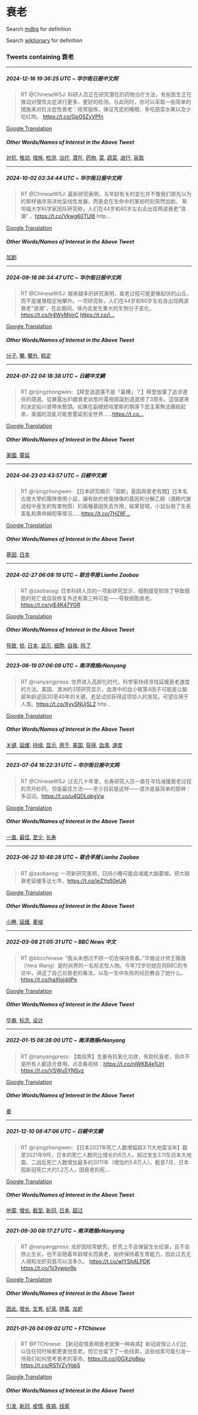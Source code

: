 # 衰老

Search [mdbg](https://www.mdbg.net/chinese/dictionary?page=worddict&wdrst=0&wdqb=衰老) for definition

Search [wiktionary](https://en.wiktionary.org/wiki/衰老) for definition

### Tweets containing 衰老

___
##### 2024-12-16 19:36:25 UTC ~ 华尔街日报中文网
> RT @ChineseWSJ: 科研人员正在研究潜在的药物治疗方法，有些医生正在推动对慢性炎症进行更多、更好的检测。与此同时，你可以采取一些简单的措施来对抗炎症性衰老：经常锻炼、保证充足的睡眠、多吃蔬菜水果以及少吃红肉。 https://t.co/GpO5ZvVPfn

[Google Translation](https://translate.google.com/?hi=en&tab=TT&sl=zh-CN&tl=en&op=translate&text=RT+%40ChineseWSJ%3A+%E7%A7%91%E7%A0%94%E4%BA%BA%E5%91%98%E6%AD%A3%E5%9C%A8%E7%A0%94%E7%A9%B6%E6%BD%9C%E5%9C%A8%E7%9A%84%E8%8D%AF%E7%89%A9%E6%B2%BB%E7%96%97%E6%96%B9%E6%B3%95%EF%BC%8C%E6%9C%89%E4%BA%9B%E5%8C%BB%E7%94%9F%E6%AD%A3%E5%9C%A8%E6%8E%A8%E5%8A%A8%E5%AF%B9%E6%85%A2%E6%80%A7%E7%82%8E%E7%97%87%E8%BF%9B%E8%A1%8C%E6%9B%B4%E5%A4%9A%E3%80%81%E6%9B%B4%E5%A5%BD%E7%9A%84%E6%A3%80%E6%B5%8B%E3%80%82%E4%B8%8E%E6%AD%A4%E5%90%8C%E6%97%B6%EF%BC%8C%E4%BD%A0%E5%8F%AF%E4%BB%A5%E9%87%87%E5%8F%96%E4%B8%80%E4%BA%9B%E7%AE%80%E5%8D%95%E7%9A%84%E6%8E%AA%E6%96%BD%E6%9D%A5%E5%AF%B9%E6%8A%97%E7%82%8E%E7%97%87%E6%80%A7%E8%A1%B0%E8%80%81%EF%BC%9A%E7%BB%8F%E5%B8%B8%E9%94%BB%E7%82%BC%E3%80%81%E4%BF%9D%E8%AF%81%E5%85%85%E8%B6%B3%E7%9A%84%E7%9D%A1%E7%9C%A0%E3%80%81%E5%A4%9A%E5%90%83%E8%94%AC%E8%8F%9C%E6%B0%B4%E6%9E%9C%E4%BB%A5%E5%8F%8A%E5%B0%91%E5%90%83%E7%BA%A2%E8%82%89%E3%80%82+https%3A%2F%2Ft.co%2FGpO5ZvVPfn)
##### Other Words/Names of Interest in the Above Tweet
[对抗](对抗.md), [推动](推动.md), [措施](措施.md), [检测](检测.md), [治疗](治疗.md), [潜在](潜在.md), [药物](药物.md), [菜](菜.md), [蔬菜](蔬菜.md), [进行](进行.md), [采取](采取.md)
___
##### 2024-10-02 03:34:44 UTC ~ 华尔街日报中文网
> RT @ChineseWSJ: 最新研究表明，与年龄有关的变化并不像我们原先以为的那样循序渐进地呈线性发展，而是会在生命中的某些时刻突然加剧。 斯坦福大学科学家团队研究称，人们在44岁和60岁左右会出现两波衰老“浪潮” 。https://t.co/Vkwg60TUl6 http…

[Google Translation](https://translate.google.com/?hi=en&tab=TT&sl=zh-CN&tl=en&op=translate&text=RT+%40ChineseWSJ%3A+%E6%9C%80%E6%96%B0%E7%A0%94%E7%A9%B6%E8%A1%A8%E6%98%8E%EF%BC%8C%E4%B8%8E%E5%B9%B4%E9%BE%84%E6%9C%89%E5%85%B3%E7%9A%84%E5%8F%98%E5%8C%96%E5%B9%B6%E4%B8%8D%E5%83%8F%E6%88%91%E4%BB%AC%E5%8E%9F%E5%85%88%E4%BB%A5%E4%B8%BA%E7%9A%84%E9%82%A3%E6%A0%B7%E5%BE%AA%E5%BA%8F%E6%B8%90%E8%BF%9B%E5%9C%B0%E5%91%88%E7%BA%BF%E6%80%A7%E5%8F%91%E5%B1%95%EF%BC%8C%E8%80%8C%E6%98%AF%E4%BC%9A%E5%9C%A8%E7%94%9F%E5%91%BD%E4%B8%AD%E7%9A%84%E6%9F%90%E4%BA%9B%E6%97%B6%E5%88%BB%E7%AA%81%E7%84%B6%E5%8A%A0%E5%89%A7%E3%80%82+%E6%96%AF%E5%9D%A6%E7%A6%8F%E5%A4%A7%E5%AD%A6%E7%A7%91%E5%AD%A6%E5%AE%B6%E5%9B%A2%E9%98%9F%E7%A0%94%E7%A9%B6%E7%A7%B0%EF%BC%8C%E4%BA%BA%E4%BB%AC%E5%9C%A844%E5%B2%81%E5%92%8C60%E5%B2%81%E5%B7%A6%E5%8F%B3%E4%BC%9A%E5%87%BA%E7%8E%B0%E4%B8%A4%E6%B3%A2%E8%A1%B0%E8%80%81%E2%80%9C%E6%B5%AA%E6%BD%AE%E2%80%9D+%E3%80%82https%3A%2F%2Ft.co%2FVkwg60TUl6+http%E2%80%A6)
##### Other Words/Names of Interest in the Above Tweet
[加剧](加剧.md)
___
##### 2024-09-18 06:34:47 UTC ~ 华尔街日报中文网
> RT @ChineseWSJ: 越来越多的研究表明，衰老过程可能更像起伏的山丘，而不是缓慢稳定地攀升。一项研究称，人们在44岁和60岁左右会出现两波衰老“浪潮”，在此期间，体内会发生重大的生物分子变化。https://t.co/lr4WyMojrC https://t.co/l…

[Google Translation](https://translate.google.com/?hi=en&tab=TT&sl=zh-CN&tl=en&op=translate&text=RT+%40ChineseWSJ%3A+%E8%B6%8A%E6%9D%A5%E8%B6%8A%E5%A4%9A%E7%9A%84%E7%A0%94%E7%A9%B6%E8%A1%A8%E6%98%8E%EF%BC%8C%E8%A1%B0%E8%80%81%E8%BF%87%E7%A8%8B%E5%8F%AF%E8%83%BD%E6%9B%B4%E5%83%8F%E8%B5%B7%E4%BC%8F%E7%9A%84%E5%B1%B1%E4%B8%98%EF%BC%8C%E8%80%8C%E4%B8%8D%E6%98%AF%E7%BC%93%E6%85%A2%E7%A8%B3%E5%AE%9A%E5%9C%B0%E6%94%80%E5%8D%87%E3%80%82%E4%B8%80%E9%A1%B9%E7%A0%94%E7%A9%B6%E7%A7%B0%EF%BC%8C%E4%BA%BA%E4%BB%AC%E5%9C%A844%E5%B2%81%E5%92%8C60%E5%B2%81%E5%B7%A6%E5%8F%B3%E4%BC%9A%E5%87%BA%E7%8E%B0%E4%B8%A4%E6%B3%A2%E8%A1%B0%E8%80%81%E2%80%9C%E6%B5%AA%E6%BD%AE%E2%80%9D%EF%BC%8C%E5%9C%A8%E6%AD%A4%E6%9C%9F%E9%97%B4%EF%BC%8C%E4%BD%93%E5%86%85%E4%BC%9A%E5%8F%91%E7%94%9F%E9%87%8D%E5%A4%A7%E7%9A%84%E7%94%9F%E7%89%A9%E5%88%86%E5%AD%90%E5%8F%98%E5%8C%96%E3%80%82https%3A%2F%2Ft.co%2Flr4WyMojrC+https%3A%2F%2Ft.co%2Fl%E2%80%A6)
##### Other Words/Names of Interest in the Above Tweet
[分子](分子.md), [攀](攀.md), [攀升](攀升.md), [稳定](稳定.md)
___
##### 2024-07-22 04:18:38 UTC ~ 日經中文網
> RT @rijingzhongwen: 【拜登退選還不是「最糟」？】拜登放棄了追求連任的競選。從暴露出81歲衰老狀態的電視辯論到退選用了3周多。這個遲來的決定給川普帶來勢頭。如果在副總統哈里斯的領導下民主黨無法團結起來，美國的混亂可能會蔓延到全世界……https://t.co…

[Google Translation](https://translate.google.com/?hi=en&tab=TT&sl=zh-CN&tl=en&op=translate&text=RT+%40rijingzhongwen%3A+%E3%80%90%E6%8B%9C%E7%99%BB%E9%80%80%E9%81%B8%E9%82%84%E4%B8%8D%E6%98%AF%E3%80%8C%E6%9C%80%E7%B3%9F%E3%80%8D%EF%BC%9F%E3%80%91%E6%8B%9C%E7%99%BB%E6%94%BE%E6%A3%84%E4%BA%86%E8%BF%BD%E6%B1%82%E9%80%A3%E4%BB%BB%E7%9A%84%E7%AB%B6%E9%81%B8%E3%80%82%E5%BE%9E%E6%9A%B4%E9%9C%B2%E5%87%BA81%E6%AD%B2%E8%A1%B0%E8%80%81%E7%8B%80%E6%85%8B%E7%9A%84%E9%9B%BB%E8%A6%96%E8%BE%AF%E8%AB%96%E5%88%B0%E9%80%80%E9%81%B8%E7%94%A8%E4%BA%863%E5%91%A8%E5%A4%9A%E3%80%82%E9%80%99%E5%80%8B%E9%81%B2%E4%BE%86%E7%9A%84%E6%B1%BA%E5%AE%9A%E7%B5%A6%E5%B7%9D%E6%99%AE%E5%B8%B6%E4%BE%86%E5%8B%A2%E9%A0%AD%E3%80%82%E5%A6%82%E6%9E%9C%E5%9C%A8%E5%89%AF%E7%B8%BD%E7%B5%B1%E5%93%88%E9%87%8C%E6%96%AF%E7%9A%84%E9%A0%98%E5%B0%8E%E4%B8%8B%E6%B0%91%E4%B8%BB%E9%BB%A8%E7%84%A1%E6%B3%95%E5%9C%98%E7%B5%90%E8%B5%B7%E4%BE%86%EF%BC%8C%E7%BE%8E%E5%9C%8B%E7%9A%84%E6%B7%B7%E4%BA%82%E5%8F%AF%E8%83%BD%E6%9C%83%E8%94%93%E5%BB%B6%E5%88%B0%E5%85%A8%E4%B8%96%E7%95%8C%E2%80%A6%E2%80%A6https%3A%2F%2Ft.co%E2%80%A6)
##### Other Words/Names of Interest in the Above Tweet
[美國](美國.md), [蔓延](蔓延.md)
___
##### 2024-04-23 03:43:57 UTC ~ 日經中文網
> RT @rijingzhongwen: 【日本研究顯示「宿醉」基因與衰老有關】日本名古屋大學的團隊使用小鼠，讓有助於修復損傷的基因和分解乙醛（酒精代謝過程中産生的有害物質）的兩種基因失去作用，結果發現，小鼠出現了生長紊亂和壽命縮短等情況……https://t.co/7HZ8F…

[Google Translation](https://translate.google.com/?hi=en&tab=TT&sl=zh-CN&tl=en&op=translate&text=RT+%40rijingzhongwen%3A+%E3%80%90%E6%97%A5%E6%9C%AC%E7%A0%94%E7%A9%B6%E9%A1%AF%E7%A4%BA%E3%80%8C%E5%AE%BF%E9%86%89%E3%80%8D%E5%9F%BA%E5%9B%A0%E8%88%87%E8%A1%B0%E8%80%81%E6%9C%89%E9%97%9C%E3%80%91%E6%97%A5%E6%9C%AC%E5%90%8D%E5%8F%A4%E5%B1%8B%E5%A4%A7%E5%AD%B8%E7%9A%84%E5%9C%98%E9%9A%8A%E4%BD%BF%E7%94%A8%E5%B0%8F%E9%BC%A0%EF%BC%8C%E8%AE%93%E6%9C%89%E5%8A%A9%E6%96%BC%E4%BF%AE%E5%BE%A9%E6%90%8D%E5%82%B7%E7%9A%84%E5%9F%BA%E5%9B%A0%E5%92%8C%E5%88%86%E8%A7%A3%E4%B9%99%E9%86%9B%EF%BC%88%E9%85%92%E7%B2%BE%E4%BB%A3%E8%AC%9D%E9%81%8E%E7%A8%8B%E4%B8%AD%E7%94%A3%E7%94%9F%E7%9A%84%E6%9C%89%E5%AE%B3%E7%89%A9%E8%B3%AA%EF%BC%89%E7%9A%84%E5%85%A9%E7%A8%AE%E5%9F%BA%E5%9B%A0%E5%A4%B1%E5%8E%BB%E4%BD%9C%E7%94%A8%EF%BC%8C%E7%B5%90%E6%9E%9C%E7%99%BC%E7%8F%BE%EF%BC%8C%E5%B0%8F%E9%BC%A0%E5%87%BA%E7%8F%BE%E4%BA%86%E7%94%9F%E9%95%B7%E7%B4%8A%E4%BA%82%E5%92%8C%E5%A3%BD%E5%91%BD%E7%B8%AE%E7%9F%AD%E7%AD%89%E6%83%85%E6%B3%81%E2%80%A6%E2%80%A6https%3A%2F%2Ft.co%2F7HZ8F%E2%80%A6)
##### Other Words/Names of Interest in the Above Tweet
[基因](基因.md), [日本](日本.md)
___
##### 2024-02-27 06:08:19 UTC ~ 联合早报 Lianhe Zaobao
> RT @zaobaosg: 日本科研人员的一项新研究显示，细胞膜受损除了导致细胞的死亡或自我修复外还有第三种可能——导致细胞衰老。https://t.co/ylE4K47YGR

[Google Translation](https://translate.google.com/?hi=en&tab=TT&sl=zh-CN&tl=en&op=translate&text=RT+%40zaobaosg%3A+%E6%97%A5%E6%9C%AC%E7%A7%91%E7%A0%94%E4%BA%BA%E5%91%98%E7%9A%84%E4%B8%80%E9%A1%B9%E6%96%B0%E7%A0%94%E7%A9%B6%E6%98%BE%E7%A4%BA%EF%BC%8C%E7%BB%86%E8%83%9E%E8%86%9C%E5%8F%97%E6%8D%9F%E9%99%A4%E4%BA%86%E5%AF%BC%E8%87%B4%E7%BB%86%E8%83%9E%E7%9A%84%E6%AD%BB%E4%BA%A1%E6%88%96%E8%87%AA%E6%88%91%E4%BF%AE%E5%A4%8D%E5%A4%96%E8%BF%98%E6%9C%89%E7%AC%AC%E4%B8%89%E7%A7%8D%E5%8F%AF%E8%83%BD%E2%80%94%E2%80%94%E5%AF%BC%E8%87%B4%E7%BB%86%E8%83%9E%E8%A1%B0%E8%80%81%E3%80%82https%3A%2F%2Ft.co%2FylE4K47YGR)
##### Other Words/Names of Interest in the Above Tweet
[导致](导致.md), [损](损.md), [日本](日本.md), [显示](显示.md), [细胞](细胞.md), [自我](自我.md), [除了](除了.md)
___
##### 2023-08-19 07:06:09 UTC ~ 南洋商报eNanyang
> RT @nanyangpress: 世界进入高龄化时代，科学家持续寻找延缓衰老速度的方法。美国、澳洲的3项研究显示，血液中的血小板第4因子可能是让脑部年龄逆回30至40年的关键。老鼠试验获得这项惊人的发现，可望应用于人类。https://t.co/XyySNUjSL2 http…

[Google Translation](https://translate.google.com/?hi=en&tab=TT&sl=zh-CN&tl=en&op=translate&text=RT+%40nanyangpress%3A+%E4%B8%96%E7%95%8C%E8%BF%9B%E5%85%A5%E9%AB%98%E9%BE%84%E5%8C%96%E6%97%B6%E4%BB%A3%EF%BC%8C%E7%A7%91%E5%AD%A6%E5%AE%B6%E6%8C%81%E7%BB%AD%E5%AF%BB%E6%89%BE%E5%BB%B6%E7%BC%93%E8%A1%B0%E8%80%81%E9%80%9F%E5%BA%A6%E7%9A%84%E6%96%B9%E6%B3%95%E3%80%82%E7%BE%8E%E5%9B%BD%E3%80%81%E6%BE%B3%E6%B4%B2%E7%9A%843%E9%A1%B9%E7%A0%94%E7%A9%B6%E6%98%BE%E7%A4%BA%EF%BC%8C%E8%A1%80%E6%B6%B2%E4%B8%AD%E7%9A%84%E8%A1%80%E5%B0%8F%E6%9D%BF%E7%AC%AC4%E5%9B%A0%E5%AD%90%E5%8F%AF%E8%83%BD%E6%98%AF%E8%AE%A9%E8%84%91%E9%83%A8%E5%B9%B4%E9%BE%84%E9%80%86%E5%9B%9E30%E8%87%B340%E5%B9%B4%E7%9A%84%E5%85%B3%E9%94%AE%E3%80%82%E8%80%81%E9%BC%A0%E8%AF%95%E9%AA%8C%E8%8E%B7%E5%BE%97%E8%BF%99%E9%A1%B9%E6%83%8A%E4%BA%BA%E7%9A%84%E5%8F%91%E7%8E%B0%EF%BC%8C%E5%8F%AF%E6%9C%9B%E5%BA%94%E7%94%A8%E4%BA%8E%E4%BA%BA%E7%B1%BB%E3%80%82https%3A%2F%2Ft.co%2FXyySNUjSL2+http%E2%80%A6)
##### Other Words/Names of Interest in the Above Tweet
[关键](关键.md), [延缓](延缓.md), [持续](持续.md), [显示](显示.md), [用于](用于.md), [美国](美国.md), [获得](获得.md), [血液](血液.md), [速度](速度.md)
___
##### 2023-07-04 16:22:31 UTC ~ 华尔街日报中文网
> RT @ChineseWSJ: 过去几十年里，长寿研究人员一直在寻找减缓衰老过程的灵丹妙药。但是最佳方法——至少目前是这样——或许是最简单的那种：多运动。https://t.co/u4QDLobgVw

[Google Translation](https://translate.google.com/?hi=en&tab=TT&sl=zh-CN&tl=en&op=translate&text=RT+%40ChineseWSJ%3A+%E8%BF%87%E5%8E%BB%E5%87%A0%E5%8D%81%E5%B9%B4%E9%87%8C%EF%BC%8C%E9%95%BF%E5%AF%BF%E7%A0%94%E7%A9%B6%E4%BA%BA%E5%91%98%E4%B8%80%E7%9B%B4%E5%9C%A8%E5%AF%BB%E6%89%BE%E5%87%8F%E7%BC%93%E8%A1%B0%E8%80%81%E8%BF%87%E7%A8%8B%E7%9A%84%E7%81%B5%E4%B8%B9%E5%A6%99%E8%8D%AF%E3%80%82%E4%BD%86%E6%98%AF%E6%9C%80%E4%BD%B3%E6%96%B9%E6%B3%95%E2%80%94%E2%80%94%E8%87%B3%E5%B0%91%E7%9B%AE%E5%89%8D%E6%98%AF%E8%BF%99%E6%A0%B7%E2%80%94%E2%80%94%E6%88%96%E8%AE%B8%E6%98%AF%E6%9C%80%E7%AE%80%E5%8D%95%E7%9A%84%E9%82%A3%E7%A7%8D%EF%BC%9A%E5%A4%9A%E8%BF%90%E5%8A%A8%E3%80%82https%3A%2F%2Ft.co%2Fu4QDLobgVw)
##### Other Words/Names of Interest in the Above Tweet
[一直](一直.md), [最佳](最佳.md), [至少](至少.md), [长寿](长寿.md)
___
##### 2023-06-22 10:48:28 UTC ~ 联合早报 Lianhe Zaobao
> RT @zaobaosg: 一项新研究表明，日间小睡可能会减缓大脑萎缩，把大脑衰老延缓多达七年。https://t.co/ieZYq50eUA

[Google Translation](https://translate.google.com/?hi=en&tab=TT&sl=zh-CN&tl=en&op=translate&text=RT+%40zaobaosg%3A+%E4%B8%80%E9%A1%B9%E6%96%B0%E7%A0%94%E7%A9%B6%E8%A1%A8%E6%98%8E%EF%BC%8C%E6%97%A5%E9%97%B4%E5%B0%8F%E7%9D%A1%E5%8F%AF%E8%83%BD%E4%BC%9A%E5%87%8F%E7%BC%93%E5%A4%A7%E8%84%91%E8%90%8E%E7%BC%A9%EF%BC%8C%E6%8A%8A%E5%A4%A7%E8%84%91%E8%A1%B0%E8%80%81%E5%BB%B6%E7%BC%93%E5%A4%9A%E8%BE%BE%E4%B8%83%E5%B9%B4%E3%80%82https%3A%2F%2Ft.co%2FieZYq50eUA)
##### Other Words/Names of Interest in the Above Tweet
[小睡](小睡.md), [延缓](延缓.md), [萎缩](萎缩.md)
___
##### 2022-03-08 21:05:31 UTC ~ BBC News 中文
> RT @bbcchinese: “我从未想过不顾一切去保持青春。”华裔设计师王薇薇（Vera Wang）是时尚界的一名标志性人物。今年72岁的她在同BBC的专访中，讲述了自己对衰老的看法，以及一生中失败的经历教会了她什么。 https://t.co/haXlojddPe

[Google Translation](https://translate.google.com/?hi=en&tab=TT&sl=zh-CN&tl=en&op=translate&text=RT+%40bbcchinese%3A+%E2%80%9C%E6%88%91%E4%BB%8E%E6%9C%AA%E6%83%B3%E8%BF%87%E4%B8%8D%E9%A1%BE%E4%B8%80%E5%88%87%E5%8E%BB%E4%BF%9D%E6%8C%81%E9%9D%92%E6%98%A5%E3%80%82%E2%80%9D%E5%8D%8E%E8%A3%94%E8%AE%BE%E8%AE%A1%E5%B8%88%E7%8E%8B%E8%96%87%E8%96%87%EF%BC%88Vera+Wang%EF%BC%89%E6%98%AF%E6%97%B6%E5%B0%9A%E7%95%8C%E7%9A%84%E4%B8%80%E5%90%8D%E6%A0%87%E5%BF%97%E6%80%A7%E4%BA%BA%E7%89%A9%E3%80%82%E4%BB%8A%E5%B9%B472%E5%B2%81%E7%9A%84%E5%A5%B9%E5%9C%A8%E5%90%8CBBC%E7%9A%84%E4%B8%93%E8%AE%BF%E4%B8%AD%EF%BC%8C%E8%AE%B2%E8%BF%B0%E4%BA%86%E8%87%AA%E5%B7%B1%E5%AF%B9%E8%A1%B0%E8%80%81%E7%9A%84%E7%9C%8B%E6%B3%95%EF%BC%8C%E4%BB%A5%E5%8F%8A%E4%B8%80%E7%94%9F%E4%B8%AD%E5%A4%B1%E8%B4%A5%E7%9A%84%E7%BB%8F%E5%8E%86%E6%95%99%E4%BC%9A%E4%BA%86%E5%A5%B9%E4%BB%80%E4%B9%88%E3%80%82+https%3A%2F%2Ft.co%2FhaXlojddPe)
##### Other Words/Names of Interest in the Above Tweet
[华裔](华裔.md), [标志](标志.md), [设计](设计.md)
___
##### 2022-01-15 08:28:00 UTC ~ 南洋商报eNanyang
> RT @nanyangpress: 【南视界】生姜有抗氧化功效，有助抗衰老，但并不是所有人都适合食用。点击看视频：https://t.co/nlWKB4e1UH https://t.co/VSWu5YNSvz

[Google Translation](https://translate.google.com/?hi=en&tab=TT&sl=zh-CN&tl=en&op=translate&text=RT+%40nanyangpress%3A+%E3%80%90%E5%8D%97%E8%A7%86%E7%95%8C%E3%80%91%E7%94%9F%E5%A7%9C%E6%9C%89%E6%8A%97%E6%B0%A7%E5%8C%96%E5%8A%9F%E6%95%88%EF%BC%8C%E6%9C%89%E5%8A%A9%E6%8A%97%E8%A1%B0%E8%80%81%EF%BC%8C%E4%BD%86%E5%B9%B6%E4%B8%8D%E6%98%AF%E6%89%80%E6%9C%89%E4%BA%BA%E9%83%BD%E9%80%82%E5%90%88%E9%A3%9F%E7%94%A8%E3%80%82%E7%82%B9%E5%87%BB%E7%9C%8B%E8%A7%86%E9%A2%91%EF%BC%9Ahttps%3A%2F%2Ft.co%2FnlWKB4e1UH+https%3A%2F%2Ft.co%2FVSWu5YNSvz)
##### Other Words/Names of Interest in the Above Tweet
[姜](姜.md)
___
##### 2021-12-10 08:47:06 UTC ~ 日經中文網
> RT @rijingzhongwen: 【日本2021年死亡人数增幅超3·11大地震当年】截至2021年9月，日本的死亡人数同比增长约6万人，超过发生3.11东日本大地震、二战后死亡人数增加最多的2011年（增加约5.6万人）。截至7月，日本因新冠死亡大约1.2万人，因衰老的死…

[Google Translation](https://translate.google.com/?hi=en&tab=TT&sl=zh-CN&tl=en&op=translate&text=RT+%40rijingzhongwen%3A+%E3%80%90%E6%97%A5%E6%9C%AC2021%E5%B9%B4%E6%AD%BB%E4%BA%A1%E4%BA%BA%E6%95%B0%E5%A2%9E%E5%B9%85%E8%B6%853%C2%B711%E5%A4%A7%E5%9C%B0%E9%9C%87%E5%BD%93%E5%B9%B4%E3%80%91%E6%88%AA%E8%87%B32021%E5%B9%B49%E6%9C%88%EF%BC%8C%E6%97%A5%E6%9C%AC%E7%9A%84%E6%AD%BB%E4%BA%A1%E4%BA%BA%E6%95%B0%E5%90%8C%E6%AF%94%E5%A2%9E%E9%95%BF%E7%BA%A66%E4%B8%87%E4%BA%BA%EF%BC%8C%E8%B6%85%E8%BF%87%E5%8F%91%E7%94%9F3.11%E4%B8%9C%E6%97%A5%E6%9C%AC%E5%A4%A7%E5%9C%B0%E9%9C%87%E3%80%81%E4%BA%8C%E6%88%98%E5%90%8E%E6%AD%BB%E4%BA%A1%E4%BA%BA%E6%95%B0%E5%A2%9E%E5%8A%A0%E6%9C%80%E5%A4%9A%E7%9A%842011%E5%B9%B4%EF%BC%88%E5%A2%9E%E5%8A%A0%E7%BA%A65.6%E4%B8%87%E4%BA%BA%EF%BC%89%E3%80%82%E6%88%AA%E8%87%B37%E6%9C%88%EF%BC%8C%E6%97%A5%E6%9C%AC%E5%9B%A0%E6%96%B0%E5%86%A0%E6%AD%BB%E4%BA%A1%E5%A4%A7%E7%BA%A61.2%E4%B8%87%E4%BA%BA%EF%BC%8C%E5%9B%A0%E8%A1%B0%E8%80%81%E7%9A%84%E6%AD%BB%E2%80%A6)
##### Other Words/Names of Interest in the Above Tweet
[地震](地震.md), [增长](增长.md), [截至](截至.md), [新冠](新冠.md), [日本](日本.md), [超过](超过.md)
___
##### 2021-09-30 08:17:27 UTC ~ 南洋商报eNanyang
> RT @nanyangpress: 龙虾因经常蜕壳，虾壳上不会保留生长纪录，且不会停止生长，也不会随着年龄增长而衰老，始终保持着生育能力，因此过去无人得知龙虾究竟可以活多久。 https://t.co/wlYShALPDK https://t.co/1ii3ywpn9s

[Google Translation](https://translate.google.com/?hi=en&tab=TT&sl=zh-CN&tl=en&op=translate&text=RT+%40nanyangpress%3A+%E9%BE%99%E8%99%BE%E5%9B%A0%E7%BB%8F%E5%B8%B8%E8%9C%95%E5%A3%B3%EF%BC%8C%E8%99%BE%E5%A3%B3%E4%B8%8A%E4%B8%8D%E4%BC%9A%E4%BF%9D%E7%95%99%E7%94%9F%E9%95%BF%E7%BA%AA%E5%BD%95%EF%BC%8C%E4%B8%94%E4%B8%8D%E4%BC%9A%E5%81%9C%E6%AD%A2%E7%94%9F%E9%95%BF%EF%BC%8C%E4%B9%9F%E4%B8%8D%E4%BC%9A%E9%9A%8F%E7%9D%80%E5%B9%B4%E9%BE%84%E5%A2%9E%E9%95%BF%E8%80%8C%E8%A1%B0%E8%80%81%EF%BC%8C%E5%A7%8B%E7%BB%88%E4%BF%9D%E6%8C%81%E7%9D%80%E7%94%9F%E8%82%B2%E8%83%BD%E5%8A%9B%EF%BC%8C%E5%9B%A0%E6%AD%A4%E8%BF%87%E5%8E%BB%E6%97%A0%E4%BA%BA%E5%BE%97%E7%9F%A5%E9%BE%99%E8%99%BE%E7%A9%B6%E7%AB%9F%E5%8F%AF%E4%BB%A5%E6%B4%BB%E5%A4%9A%E4%B9%85%E3%80%82+https%3A%2F%2Ft.co%2FwlYShALPDK+https%3A%2F%2Ft.co%2F1ii3ywpn9s)
##### Other Words/Names of Interest in the Above Tweet
[因此](因此.md), [增长](增长.md), [生育](生育.md), [纪录](纪录.md), [随着](随着.md), [龙虾](龙虾.md)
___
##### 2021-01-26 04:09:02 UTC ~ FTChinese
> RT @FTChinese: 【新冠疫情表明衰老就像一种疾病】新冠疫情让人们比以往任何时候都更害怕变老。但它也留下了一些线索，这些线索可能引发一场我们如何思考衰老的革命。https://t.co/j0GXzlg8eu https://t.co/RS1VZyYgb5

[Google Translation](https://translate.google.com/?hi=en&tab=TT&sl=zh-CN&tl=en&op=translate&text=RT+%40FTChinese%3A+%E3%80%90%E6%96%B0%E5%86%A0%E7%96%AB%E6%83%85%E8%A1%A8%E6%98%8E%E8%A1%B0%E8%80%81%E5%B0%B1%E5%83%8F%E4%B8%80%E7%A7%8D%E7%96%BE%E7%97%85%E3%80%91%E6%96%B0%E5%86%A0%E7%96%AB%E6%83%85%E8%AE%A9%E4%BA%BA%E4%BB%AC%E6%AF%94%E4%BB%A5%E5%BE%80%E4%BB%BB%E4%BD%95%E6%97%B6%E5%80%99%E9%83%BD%E6%9B%B4%E5%AE%B3%E6%80%95%E5%8F%98%E8%80%81%E3%80%82%E4%BD%86%E5%AE%83%E4%B9%9F%E7%95%99%E4%B8%8B%E4%BA%86%E4%B8%80%E4%BA%9B%E7%BA%BF%E7%B4%A2%EF%BC%8C%E8%BF%99%E4%BA%9B%E7%BA%BF%E7%B4%A2%E5%8F%AF%E8%83%BD%E5%BC%95%E5%8F%91%E4%B8%80%E5%9C%BA%E6%88%91%E4%BB%AC%E5%A6%82%E4%BD%95%E6%80%9D%E8%80%83%E8%A1%B0%E8%80%81%E7%9A%84%E9%9D%A9%E5%91%BD%E3%80%82https%3A%2F%2Ft.co%2Fj0GXzlg8eu+https%3A%2F%2Ft.co%2FRS1VZyYgb5)
##### Other Words/Names of Interest in the Above Tweet
[引发](引发.md), [新冠](新冠.md), [疫情](疫情.md), [疾病](疾病.md), [线索](线索.md)
